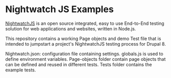 # Nightwatch JS Examples

[NightwatchJS](https://nightwatchjs.org/) is an open source integrated, easy to use End-to-End testing solution for web applications and websites, written in Node.js.

This repository contains a working Page objects and demo Test file that is intended to jumpstart a project's NightwatchJS testing process for Drupal 8.


Nightwatch.json: configuration file containing settings.
globals.js is used to define environment variables.
Page-objects folder contain page objects that can be defined and reused in different tests.
Tests folder contains the example tests.

